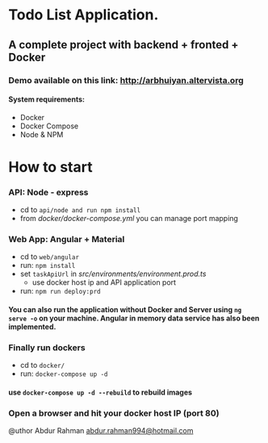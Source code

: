 # Todo List Application. 
## A complete project with backend + fronted + Docker

### Demo available on this link: http://arbhuiyan.altervista.org

#### System requirements:
* Docker
* Docker Compose
* Node & NPM

# How to start
### API: Node - express
* cd to `api/node and run npm install`
* from *docker/docker-compose.yml* you can manage port mapping
### Web App: Angular + Material
* cd to `web/angular`
* run: `npm install `
* set `taskApiUrl` in *src/environments/environment.prod.ts*
    - use docker host ip and API application port
* run: `npm run deploy:prd`
#### You can also run the application without Docker and Server using `ng serve -o` on your machine. Angular in memory data service has also been implemented.
### Finally run dockers
 - cd to `docker/`
 - run: `docker-compose up -d`

#### use `docker-compose up -d --rebuild` to rebuild images

### Open a browser and hit your docker host IP (port 80)




@uthor Abdur Rahman abdur.rahman994@hotmail.com